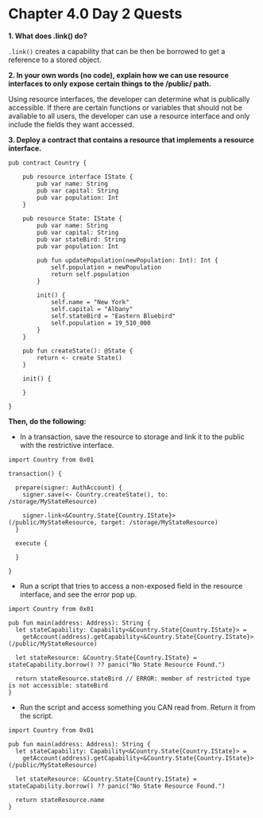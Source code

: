 # Chapter 4.0 Day 2 Quests

**1. What does .link() do?**

`.link()` creates a capability that can be then be borrowed to get a reference to a stored object.  

**2. In your own words (no code), explain how we can use resource interfaces to only expose certain things to the /public/ path.**

Using resource interfaces, the developer can determine what is publically accessible. If there are certain functions or variables that should not be avaliable to all users, the developer can use a resource interface and only include the fields they want accessed. 

**3. Deploy a contract that contains a resource that implements a resource interface.**

```cadence
pub contract Country {

    pub resource interface IState {
        pub var name: String
        pub var capital: String
        pub var population: Int
    }

    pub resource State: IState {
        pub var name: String
        pub var capital: String
        pub var stateBird: String
        pub var population: Int

        pub fun updatePopulation(newPopulation: Int): Int {
            self.population = newPopulation
            return self.population
        }

        init() {
            self.name = "New York"
            self.capital = "Albany"
            self.stateBird = "Eastern Bluebird"
            self.population = 19_510_000 
        }
    }

    pub fun createState(): @State {
        return <- create State()
    }

    init() {
    
    }

}
```


**Then, do the following:**

  * In a transaction, save the resource to storage and link it to the public with the restrictive interface.
 
```cadence
import Country from 0x01

transaction() {

  prepare(signer: AuthAccount) {
    signer.save(<- Country.createState(), to: /storage/MyStateResource)

    signer.link<&Country.State{Country.IState}>(/public/MyStateResource, target: /storage/MyStateResource)
  }

  execute {
  
  }

}
```

  * Run a script that tries to access a non-exposed field in the resource interface, and see the error pop up.
```cadence
import Country from 0x01

pub fun main(address: Address): String {
  let stateCapability: Capability<&Country.State{Country.IState}> =
    getAccount(address).getCapability<&Country.State{Country.IState}>(/public/MyStateResource)

  let stateResource: &Country.State{Country.IState} = stateCapability.borrow() ?? panic("No State Resource Found.")

  return stateResource.stateBird // ERROR: member of restricted type is not accessible: stateBird 
}

```

  * Run the script and access something you CAN read from. Return it from the script.
```cadence
import Country from 0x01

pub fun main(address: Address): String {
  let stateCapability: Capability<&Country.State{Country.IState}> =
    getAccount(address).getCapability<&Country.State{Country.IState}>(/public/MyStateResource)

  let stateResource: &Country.State{Country.IState} = stateCapability.borrow() ?? panic("No State Resource Found.")

  return stateResource.name
}

```
